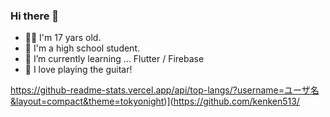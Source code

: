 ### Hi there 👋

- 💁‍♂️ I'm 17 yars old.
- 🏫 I'm a high school student.
- 🌱 I’m currently learning ... Flutter / Firebase
- 💓 I love playing the guitar!

https://github-readme-stats.vercel.app/api/top-langs/?username=ユーザ名&layout=compact&theme=tokyonight)](https://github.com/kenken513/
